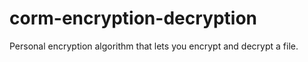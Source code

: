 # corm-encryption-decryption
Personal encryption algorithm that lets you encrypt and decrypt a file.
